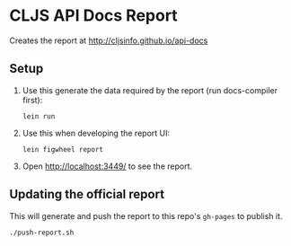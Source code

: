 # CLJS API Docs Report

Creates the report at <http://cljsinfo.github.io/api-docs>

## Setup

1. Use this generate the data required by the report (run docs-compiler first):

    ```
    lein run
    ```

1. Use this when developing the report UI:

    ```
    lein figwheel report
    ```

1. Open <http://localhost:3449/> to see the report.

## Updating the official report

This will generate and push the report to this repo's `gh-pages` to publish it.

```
./push-report.sh
```

